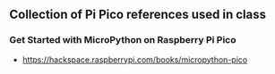 ## Collection of Pi Pico references used in class

### Get Started with MicroPython on Raspberry Pi Pico
* https://hackspace.raspberrypi.com/books/micropython-pico

